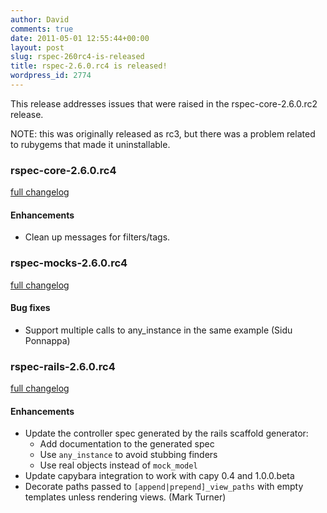 ```yaml
---
author: David
comments: true
date: 2011-05-01 12:55:44+00:00
layout: post
slug: rspec-260rc4-is-released
title: rspec-2.6.0.rc4 is released!
wordpress_id: 2774
---
```


This release addresses issues that were raised in the rspec-core-2.6.0.rc2 release.

NOTE: this was originally released as rc3, but there was a problem related to rubygems that made it uninstallable.

### rspec-core-2.6.0.rc4

[full changelog](http://github.com/rspec/rspec-core/compare/v2.6.0.rc2...v2.6.0.rc4)

#### Enhancements

* Clean up messages for filters/tags.

### rspec-mocks-2.6.0.rc4

[full changelog](http://github.com/rspec/rspec-mocks/compare/v2.6.0.rc2...v2.6.0.rc4)

#### Bug fixes

* Support multiple calls to any_instance in the same example (Sidu Ponnappa)

### rspec-rails-2.6.0.rc4

[full changelog](http://github.com/rspec/rspec-rails/compare/v2.6.0.rc2...v2.6.0.rc4)

#### Enhancements

* Update the controller spec generated by the rails scaffold generator:
  - Add documentation to the generated spec
  - Use `any_instance` to avoid stubbing finders
  - Use real objects instead of `mock_model`
* Update capybara integration to work with capy 0.4 and 1.0.0.beta
* Decorate paths passed to `[append|prepend]_view_paths` with empty templates
  unless rendering views. (Mark Turner)

